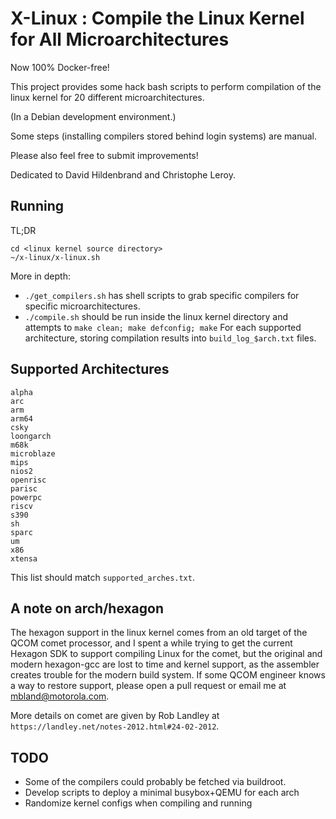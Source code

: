 # X-Linux : Compile the Linux Kernel for All Microarchitectures
Now 100% Docker-free!

This project provides some hack bash scripts to perform compilation of the
linux kernel for 20 different microarchitectures.

(In a Debian development environment.)

Some steps (installing compilers stored behind login systems) are manual.

Please also feel free to submit improvements!

Dedicated to David Hildenbrand and Christophe Leroy.

## Running

TL;DR 
```
cd <linux kernel source directory>
~/x-linux/x-linux.sh
```

More in depth:

- `./get_compilers.sh` has shell scripts to grab specific compilers for
  specific microarchitectures.
- `./compile.sh` should be run inside the linux kernel directory and attempts
  to `make clean; make defconfig; make` For each supported architecture,
  storing compilation results into `build_log_$arch.txt` files.

## Supported Architectures

```
alpha
arc
arm
arm64
csky
loongarch
m68k
microblaze
mips
nios2
openrisc
parisc
powerpc
riscv
s390
sh
sparc
um
x86
xtensa
```

This list should match `supported_arches.txt`.

## A note on arch/hexagon

The hexagon support in the linux kernel comes from an old target of the QCOM
comet processor, and I spent a while trying to get the current Hexagon SDK to
support compiling Linux for the comet, but the original and modern hexagon-gcc
are lost to time and kernel support, as the assembler creates trouble for the
modern build system. If some QCOM engineer knows a way to restore support,
please open a pull request or email me at mbland@motorola.com.

More details on comet are given by Rob Landley at
`https://landley.net/notes-2012.html#24-02-2012`.

## TODO

- Some of the compilers could probably be fetched via buildroot.
- Develop scripts to deploy a minimal busybox+QEMU for each arch
- Randomize kernel configs when compiling and running
